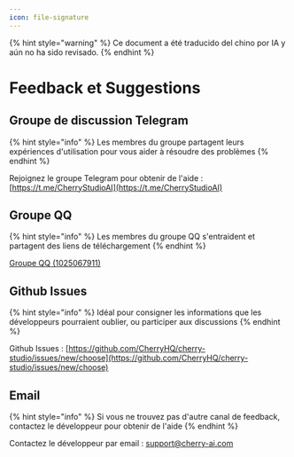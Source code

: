 ```yaml
---
icon: file-signature
---
```


{% hint style="warning" %}
Ce document a été traducido del chino por IA y aún no ha sido revisado.
{% endhint %}

# Feedback et Suggestions

## Groupe de discussion Telegram

{% hint style="info" %}
Les membres du groupe partagent leurs expériences d'utilisation pour vous aider à résoudre des problèmes
{% endhint %}

Rejoignez le groupe Telegram pour obtenir de l'aide : [https://t.me/CherryStudioAI](https://t.me/CherryStudioAI)

## Groupe QQ

{% hint style="info" %}
Les membres du groupe QQ s'entraident et partagent des liens de téléchargement
{% endhint %}

[Groupe QQ (1025067911)](https://qm.qq.com/q/hlHOddwAS)

## Github Issues

{% hint style="info" %}
Idéal pour consigner les informations que les développeurs pourraient oublier, ou participer aux discussions
{% endhint %}

Github Issues : [https://github.com/CherryHQ/cherry-studio/issues/new/choose](https://github.com/CherryHQ/cherry-studio/issues/new/choose)

## Email

{% hint style="info" %}
Si vous ne trouvez pas d'autre canal de feedback, contactez le développeur pour obtenir de l'aide
{% endhint %}

Contactez le développeur par email : support@cherry-ai.com